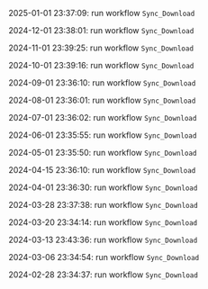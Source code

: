 2025-01-01 23:37:09: run workflow `Sync_Download` 

2024-12-01 23:38:01: run workflow `Sync_Download` 

2024-11-01 23:39:25: run workflow `Sync_Download` 

2024-10-01 23:39:16: run workflow `Sync_Download` 

2024-09-01 23:36:10: run workflow `Sync_Download` 

2024-08-01 23:36:01: run workflow `Sync_Download` 

2024-07-01 23:36:02: run workflow `Sync_Download` 

2024-06-01 23:35:55: run workflow `Sync_Download` 

2024-05-01 23:35:50: run workflow `Sync_Download` 

2024-04-15 23:36:10: run workflow `Sync_Download` 

2024-04-01 23:36:30: run workflow `Sync_Download` 

2024-03-28 23:37:38: run workflow `Sync_Download` 

2024-03-20 23:34:14: run workflow `Sync_Download` 

2024-03-13 23:43:36: run workflow `Sync_Download` 

2024-03-06 23:34:54: run workflow `Sync_Download` 

2024-02-28 23:34:37: run workflow `Sync_Download` 


